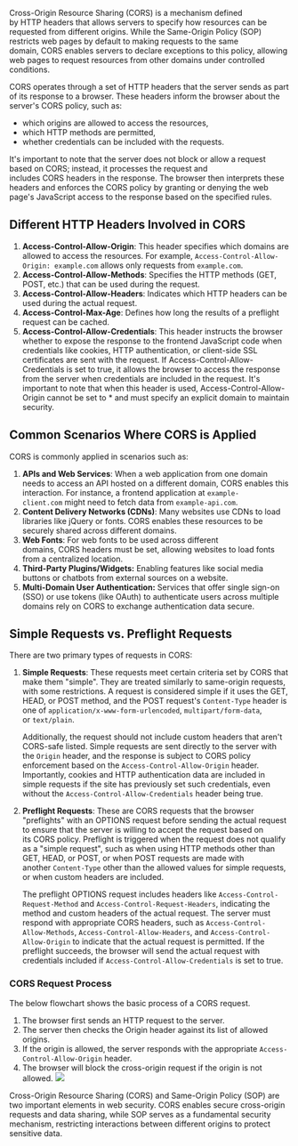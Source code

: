 Cross-Origin Resource Sharing (CORS) is a mechanism defined by HTTP headers that allows servers to specify how resources can be requested from different origins. While the Same-Origin Policy (SOP) restricts web pages by default to making requests to the same domain, CORS enables servers to declare exceptions to this policy, allowing web pages to request resources from other domains under controlled conditions.

CORS operates through a set of HTTP headers that the server sends as part of its response to a browser. These headers inform the browser about the server's CORS policy, such as:
- which origins are allowed to access the resources, 
- which HTTP methods are permitted, 
- whether credentials can be included with the requests. 

It's important to note that the server does not block or allow a request based on CORS; instead, it processes the request and includes CORS headers in the response. The browser then interprets these headers and enforces the CORS policy by granting or denying the web page's JavaScript access to the response based on the specified rules.

## Different HTTP Headers Involved in CORS
1. **Access-Control-Allow-Origin**: This header specifies which domains are allowed to access the resources. For example, `Access-Control-Allow-Origin: example.com` allows only requests from `example.com`.
2. **Access-Control-Allow-Methods**: Specifies the HTTP methods (GET, POST, etc.) that can be used during the request.
3. **Access-Control-Allow-Headers**: Indicates which HTTP headers can be used during the actual request.
4. **Access-Control-Max-Age**: Defines how long the results of a preflight request can be cached.
5. **Access-Control-Allow-Credentials**: This header instructs the browser whether to expose the response to the frontend JavaScript code when credentials like cookies, HTTP authentication, or client-side SSL certificates are sent with the request. If Access-Control-Allow-Credentials is set to true, it allows the browser to access the response from the server when credentials are included in the request. It's important to note that when this header is used, Access-Control-Allow-Origin cannot be set to * and must specify an explicit domain to maintain security.

## Common Scenarios Where CORS is Applied
CORS is commonly applied in scenarios such as:

1. **APIs and Web Services**: When a web application from one domain needs to access an API hosted on a different domain, CORS enables this interaction. For instance, a frontend application at `example-client.com` might need to fetch data from `example-api.com`.
2. **Content Delivery Networks (CDNs)**: Many websites use CDNs to load libraries like jQuery or fonts. CORS enables these resources to be securely shared across different domains.
3. **Web Fonts**: For web fonts to be used across different domains, CORS headers must be set, allowing websites to load fonts from a centralized location.
4. **Third-Party Plugins/Widgets:** Enabling features like social media buttons or chatbots from external sources on a website.
5. **Multi-Domain User Authentication:** Services that offer single sign-on (SSO) or use tokens (like OAuth) to authenticate users across multiple domains rely on CORS to exchange authentication data secure.

## Simple Requests vs. Preflight Requests
There are two primary types of requests in CORS: 

1. **Simple Requests**: These requests meet certain criteria set by CORS that make them "simple". They are treated similarly to same-origin requests, with some restrictions. A request is considered simple if it uses the GET, HEAD, or POST method, and the POST request's `Content-Type` header is one of `application/x-www-form-urlencoded`, `multipart/form-data`, or `text/plain`. 

	Additionally, the request should not include custom headers that aren't CORS-safe listed. Simple requests are sent directly to the server with the `Origin` header, and the response is subject to CORS policy enforcement based on the `Access-Control-Allow-Origin` header. Importantly, cookies and HTTP authentication data are included in simple requests if the site has previously set such credentials, even without the `Access-Control-Allow-Credentials` header being true.
    
2. **Preflight Requests**: These are CORS requests that the browser "preflights" with an OPTIONS request before sending the actual request to ensure that the server is willing to accept the request based on its CORS policy. Preflight is triggered when the request does not qualify as a "simple request", such as when using HTTP methods other than GET, HEAD, or POST, or when POST requests are made with another `Content-Type` other than the allowed values for simple requests, or when custom headers are included.
 
	The preflight OPTIONS request includes headers like `Access-Control-Request-Method` and `Access-Control-Request-Headers`, indicating the method and custom headers of the actual request. The server must respond with appropriate CORS headers, such as `Access-Control-Allow-Methods`, `Access-Control-Allow-Headers`, and `Access-Control-Allow-Origin` to indicate that the actual request is permitted. If the preflight succeeds, the browser will send the actual request with credentials included if `Access-Control-Allow-Credentials` is set to true.


### CORS Request Process
The below flowchart shows the basic process of a CORS request.

1. The browser first sends an HTTP request to the server.
2. The server then checks the Origin header against its list of allowed origins.
3. If the origin is allowed, the server responds with the appropriate `Access-Control-Allow-Origin` header.
4. The browser will block the cross-origin request if the origin is not allowed.
	![](Pasted%20image%2020250205182541.png)

Cross-Origin Resource Sharing (CORS) and Same-Origin Policy (SOP) are two important elements in web security. CORS enables secure cross-origin requests and data sharing, while SOP serves as a fundamental security mechanism, restricting interactions between different origins to protect sensitive data.
